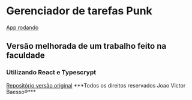 <h1> Gerenciador de tarefas Punk </h1><a href="https://relaxed-galileo-5401e6.netlify.app/" target="_blank">App rodando</a>

<h2>Versão melhorada de um trabalho feito na faculdade</h2>

<h3>Utilizando React e Typescrypt</h3>
<a href="https://github.com/victorbaesso/gerenciadorpunk">Repositório versão original</a>
***Todos os direitos reservados Joao Victor Baesso®***



